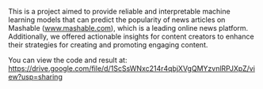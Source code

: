 This is a project aimed to provide reliable and interpretable machine learning models that can predict the popularity of news articles on Mashable
(www.mashable.com), which is a leading online news platform. Additionally, we offered actionable insights for content creators to enhance their strategies for creating and promoting engaging content.

You can view the code and result at:
https://drive.google.com/file/d/1ScSsWNxc214r4qbjXVgQMYzvnlRPJXpZ/view?usp=sharing
